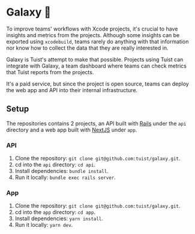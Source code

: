 # Galaxy 🚀

To improve teams' workflows with Xcode projects, it's crucial to have insights and metrics from the projects. Although some insights can be exported using `xcodebuild`, teams rarely do anything with that information nor know how to collect the data that they are really interested in.

Galaxy is Tuist's attempt to make that possible. Projects using Tuist can integrate with Galaxy, a team dashboard where teams can check metrics that Tuist reports from the projects.

It's a paid service, but since the project is open source, teams can deploy the web app and API into their internal infrastructure.

## Setup

The repositories contains 2 projects, an API built with [Rails](https://rubyonrails.org/) under the `api` directory and a web app built with [NextJS](https://nextjs.org/) under `app`.

### API

1. Clone the repository: `git clone git@github.com:tuist/galaxy.git`.
2. cd into the `api` directory: `cd api`.
3. Install dependencies: `bundle install`.
4. Run it locally: `bundle exec rails server`.

### App

1. Clone the repository: `git clone git@github.com:tuist/galaxy.git`.
2. cd into the `app` directory: `cd app`.
3. Install dependencies: `yarn install`.
4. Run it locally: `yarn dev`.